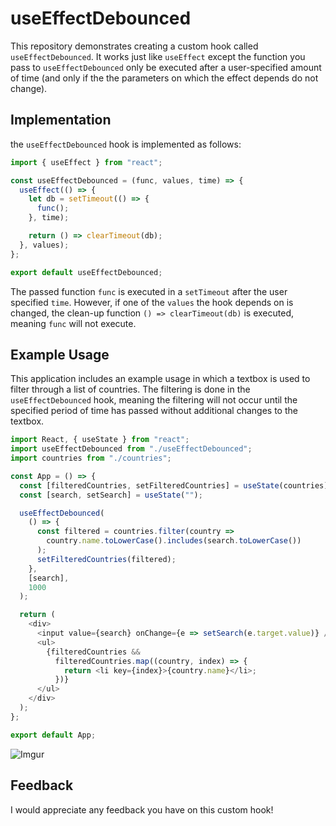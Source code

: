 # useEffectDebounced

This repository demonstrates creating a custom hook called `useEffectDebounced`. It works just like `useEffect` except the function you pass to `useEffectDebounced` only be executed after a user-specified amount of time (and only if the the parameters on which the effect depends do not change).

## Implementation

the `useEffectDebounced` hook is implemented as follows:

```javascript
import { useEffect } from "react";

const useEffectDebounced = (func, values, time) => {
  useEffect(() => {
    let db = setTimeout(() => {
      func();
    }, time);

    return () => clearTimeout(db);
  }, values);
};

export default useEffectDebounced;
```

The passed function `func` is executed in a `setTimeout` after the user specified `time`. However, if one of the `values` the hook depends on is changed, the clean-up function `() => clearTimeout(db)` is executed, meaning `func` will not execute.

## Example Usage

This application includes an example usage in which a textbox is used to filter through a list of countries. The filtering is done in the `useEffectDebounced` hook, meaning the filtering will not occur until the specified period of time has passed without additional changes to the textbox.

```javascript
import React, { useState } from "react";
import useEffectDebounced from "./useEffectDebounced";
import countries from "./countries";

const App = () => {
  const [filteredCountries, setFilteredCountries] = useState(countries);
  const [search, setSearch] = useState("");

  useEffectDebounced(
    () => {
      const filtered = countries.filter(country =>
        country.name.toLowerCase().includes(search.toLowerCase())
      );
      setFilteredCountries(filtered);
    },
    [search],
    1000
  );

  return (
    <div>
      <input value={search} onChange={e => setSearch(e.target.value)} />
      <ul>
        {filteredCountries &&
          filteredCountries.map((country, index) => {
            return <li key={index}>{country.name}</li>;
          })}
      </ul>
    </div>
  );
};

export default App;
```

![Imgur](https://i.imgur.com/sEOFZH8.gif)

## Feedback

I would appreciate any feedback you have on this custom hook!
